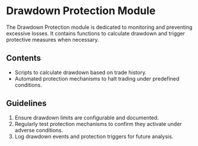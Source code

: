 # Drawdown Protection Module

The Drawdown Protection module is dedicated to monitoring and preventing excessive losses. It contains functions to calculate drawdown and trigger protective measures when necessary.

## Contents
- Scripts to calculate drawdown based on trade history.
- Automated protection mechanisms to halt trading under predefined conditions.

## Guidelines
1. Ensure drawdown limits are configurable and documented.
2. Regularly test protection mechanisms to confirm they activate under adverse conditions.
3. Log drawdown events and protection triggers for future analysis.